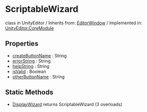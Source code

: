 # ScriptableWizard
class in UnityEditor
 / Inherits from: <a href="https://docs.unity3d.com/6000.1/Documentation/ScriptReference/EditorWindow.html">EditorWindow</a> / Implemented in: <a href="https://docs.unity3d.com/6000.1/Documentation/ScriptReference/UnityEditor.CoreModule.html">UnityEditor.CoreModule</a>

## Properties
- <a href="https://docs.unity3d.com/6000.1/Documentation/ScriptReference/ScriptableWizard-createButtonName.html">createButtonName</a> : String
- <a href="https://docs.unity3d.com/6000.1/Documentation/ScriptReference/ScriptableWizard-errorString.html">errorString</a> : String
- <a href="https://docs.unity3d.com/6000.1/Documentation/ScriptReference/ScriptableWizard-helpString.html">helpString</a> : String
- <a href="https://docs.unity3d.com/6000.1/Documentation/ScriptReference/ScriptableWizard-isValid.html">isValid</a> : Boolean
- <a href="https://docs.unity3d.com/6000.1/Documentation/ScriptReference/ScriptableWizard-otherButtonName.html">otherButtonName</a> : String

## Static Methods
- <a href="https://docs.unity3d.com/6000.1/Documentation/ScriptReference/ScriptableWizard.DisplayWizard.html">DisplayWizard</a> returns ScriptableWizard (3 overloads)
